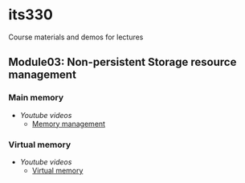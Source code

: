# its330
Course materials and demos for lectures


## Module03: Non-persistent Storage resource management

### Main memory

* _Youtube videos_
  * [Memory management](https://www.youtube.com/playlist?list=PLskQvPDUk0sJnmLgi4qBRyshlmHydbsAJ)

### Virtual memory


* _Youtube videos_
  * [Virtual memory](https://www.youtube.com/playlist?list=PLiwt1iVUib9s2Uo5BeYmwkDFUh70fJPxX)